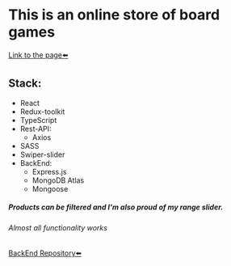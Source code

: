 # This is an online store of board games
[Link to the page⬅️][link]
## Stack:
* React
* Redux-toolkit
* TypeScript
* Rest-API:
	* Axios
* SASS
* Swiper-slider
* BackEnd:
	* Express.js
	* MongoDB Atlas
	* Mongoose

##### Products can be filtered and I'm also proud of my range slider.
###### Almost all functionality works

[BackEnd Repository⬅️][link2]

[link]: https://steterik.github.io/board-games
[link2]: https://github.com/StetErik/board-games-api
